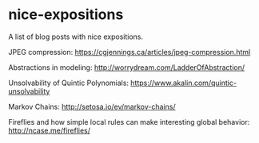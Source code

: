 # nice-expositions
A list of blog posts with nice expositions.


JPEG compression: https://cgjennings.ca/articles/jpeg-compression.html

Abstractions in modeling: http://worrydream.com/LadderOfAbstraction/

Unsolvability of Quintic Polynomials: https://www.akalin.com/quintic-unsolvability

Markov Chains: http://setosa.io/ev/markov-chains/

Fireflies and how simple local rules can make interesting global behavior: http://ncase.me/fireflies/
